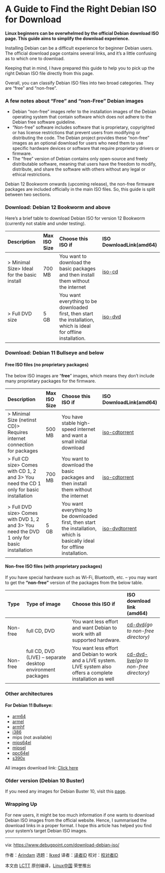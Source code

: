 [#]: subject: "A Guide to Find the Right Debian ISO for Download"
[#]: via: "https://www.debugpoint.com/download-debian-iso/"
[#]: author: "Arindam https://www.debugpoint.com/author/admin1/"
[#]: collector: "lkxed"
[#]: translator: " "
[#]: reviewer: " "
[#]: publisher: " "
[#]: url: " "

A Guide to Find the Right Debian ISO for Download
======

**Linux beginners can be overwhelmed by the official Debian download ISO page. This guide aims to simplify the download experience.**

Installing Debian can be a difficult experience for beginner Debian users. The official download page contains several links, and it’s a little confusing as to which one to download.

Keeping that in mind, I have prepared this guide to help you to pick up the right Debian ISO file directly from this page.

Overall, you can classify Debian ISO files into two broad categories. They are “free” and “non-free”.

### A few notes about “Free” and “non-Free” Debian images

- Debian “non-free” images refer to the installation images of the Debian operating system that contain software which does not adhere to the Debian free software guideline.
- “Non-free” software includes software that is proprietary, copyrighted or has license restrictions that prevent users from modifying or distributing the code. The Debian project provides these “non-free” images as an optional download for users who need them to use specific hardware devices or software that require proprietary drivers or firmware.
- The “free” version of Debian contains only open-source and freely distributable software, meaning that users have the freedom to modify, distribute, and share the software with others without any legal or ethical restrictions.

Debian 12 Bookworm onwards (upcoming release), the non-free firmware packages are included officially in the main ISO files. So, this guide is split between two sections.

### Download: Debian 12 Bookworm and above

Here’s a brief table to download Debian ISO for version 12 Bookworm (currently not stable and under testing).

| **Description** | **Max ISO Size** | **Choose this ISO if** | **ISO Download****Link****(amd64)** |
| :- | :- | :- | :- |
| > Minimal Size> Ideal for the basic install | 700 MB | You want to download the basic packages and then install them without the internet | [iso-cd][1] |
| > Full DVD size | 5 GB | You want everything to be downloaded first, then start the installation, which is ideal for offline installation. | [iso-dvd][2] |

### Download: Debian 11 Bullseye and below

#### Free ISO files (no proprietary packages)

The below ISO images are “**free**” images, which means they don’t include many proprietary packages for the firmware.

| **Description** | **Max ISO Size** | **Choose this ISO if** | **ISO Download****Link****(amd64)** |
| :- | :- | :- | :- |
| > Minimal Size (netinst CD)> Requires internet connection for packages | 500 MB | You have stable high-speed internet and want a small initial download | [iso-cd][3][torrent][4] |
| > Full CD size> Comes with CD 1, 2 and 3> You need the CD 1 only for basic installation | 700 MB | You want to download the basic packages and then install them without the internet | [iso-cd][5][torrent][6] |
| > Full DVD size> Comes with DVD 1, 2 and 3> You need the DVD 1 only for basic installation | 5 GB | You want everything to be downloaded first, then start the installation, which is basically ideal for offline installation. | [iso-dvd][7][torrent][8] |

#### Non-free ISO files (with proprietary packages)

If you have special hardware such as Wi-Fi, Bluetooth, etc. – you may want to get the **“non-free”** version of the packages from the below table.

| **Type** | **Type of image** | **Choose this ISO if** | **ISO download link (amd64)** |
| :- | :- | :- | :- |
| Non-free | full CD, DVD | You want less effort and want Debian to work with all supported hardware. | [cd-dvd][9]_(go to non-free directory)_ |
| Non-free | full CD, DVD (LIVE) – separate desktop environment packages | You want less effort and Debian to work and a LIVE system. LIVE system also offers a complete installation as well | [cd-dvd-live][9]_(go to non-free directory)_ |

### Other architectures

#### For Debian 11 Bullseye:

- [arm64][10]
- [armel][11]
- [armhf][12]
- [i386][13]
- mips (not available)
- [mips64el][14]
- [mipsel][15]
- [ppc64el][16]
- [s390x][17]

All images download link: [Click here][18]

### Older version (Debian 10 Buster)

If you need any images for Debian Buster 10, visit this [page][19].

### Wrapping Up

For new users, it might be too much information if one wants to download Debian ISO images from the official website. Hence, I summarised the download links in a proper format. I hope this article has helped you find your system’s target Debian ISO images.

--------------------------------------------------------------------------------

via: https://www.debugpoint.com/download-debian-iso/

作者：[Arindam][a]
选题：[lkxed][b]
译者：[译者ID](https://github.com/译者ID)
校对：[校对者ID](https://github.com/校对者ID)

本文由 [LCTT](https://github.com/LCTT/TranslateProject) 原创编译，[Linux中国](https://linux.cn/) 荣誉推出

[a]: https://www.debugpoint.com/author/admin1/
[b]: https://github.com/lkxed/
[1]: https://cdimage.debian.org/cdimage/bookworm_di_alpha2/amd64/iso-cd/
[2]: https://cdimage.debian.org/cdimage/bookworm_di_alpha2/amd64/iso-dvd/
[3]: https://cdimage.debian.org/cdimage/release/current/amd64/iso-cd/
[4]: https://cdimage.debian.org/cdimage/release/current/amd64/bt-cd/
[5]: https://cdimage.debian.org/debian-cd/current/amd64/iso-cd/
[6]: https://cdimage.debian.org/debian-cd/current/amd64/bt-cd/
[7]: https://cdimage.debian.org/cdimage/release/current/amd64/iso-dvd/
[8]: https://cdimage.debian.org/cdimage/release/current/amd64/bt-dvd/
[9]: https://cdimage.debian.org/cdimage/unofficial/non-free/cd-including-firmware/
[10]: http://ftp.debian.org/debian/dists/bullseye/main/installer-arm64/current/images/
[11]: http://ftp.debian.org/debian/dists/bullseye/main/installer-armel/current/images/
[12]: http://ftp.debian.org/debian/dists/bullseye/main/installer-armhf/current/images/
[13]: http://ftp.debian.org/debian/dists/bullseye/main/installer-i386/current/images/
[14]: http://ftp.debian.org/debian/dists/buster/main/installer-mips64el/current/images/
[15]: http://ftp.debian.org/debian/dists/bullseye/main/installer-mipsel/current/images/
[16]: http://ftp.debian.org/debian/dists/bullseye/main/installer-ppc64el/current/images/
[17]: http://ftp.debian.org/debian/dists/bullseye/main/installer-s390x/current/images/
[18]: https://cdimage.debian.org/cdimage/
[19]: https://www.debian.org/releases/buster/debian-installer/

